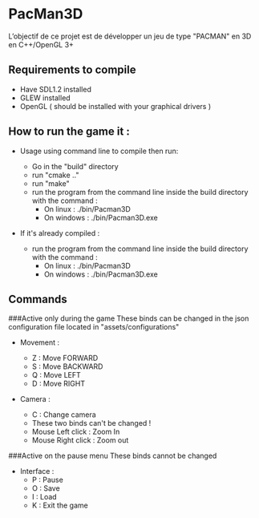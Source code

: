 # PacMan3D
L’objectif de ce projet est de développer un jeu de type "PACMAN" en 3D en C++/OpenGL 3+

## Requirements to compile
* Have SDL1.2 installed
* GLEW installed
* OpenGL ( should be installed with your graphical drivers )


## How to run the game it :

* Usage using command line to compile then run: 
  * Go in the "build" directory
  * run "cmake .."
  * run "make"
  * run the program from the command line inside the build directory with the command :
    * On linux : ./bin/Pacman3D
    * On windows : ./bin/Pacman3D.exe
    
* If it's already compiled :
  * run the program from the command line inside the build directory with the command :
    * On linux : ./bin/Pacman3D
    * On windows : ./bin/Pacman3D.exe
  
## Commands 

###Active only during the game
These binds can be changed in the json configuration file located in "assets/configurations"

  * Movement :
    * Z : Move FORWARD
    * S : Move BACKWARD
    * Q : Move LEFT
    * D : Move RIGHT
    
  
  * Camera : 
    * C : Change camera
    * These two binds can't be changed !
    * Mouse Left click : Zoom In
    * Mouse Right click : Zoom out
    
###Active on the pause menu
These binds cannot be changed 
  * Interface :
    * P : Pause
    * O : Save
    * I : Load
    * K : Exit the game
    
    
